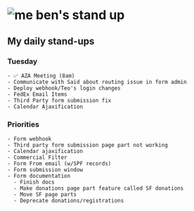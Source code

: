 # ![me](https://avatars2.githubusercontent.com/u/5232044?s=50&v=4) ben's stand up

## My daily stand-ups
 
### Tuesday

    - ✅ AZA Meeting (8am)
    - Communicate with Said about routing issue in form admin
    - Deploy webhook/Teo's login changes
    - FedEx Email Items
    - Third Party form submission fix
    - Calendar Ajaxification
 
### Priorities 

    - Form webhook
    - Third party form submission page part not working
    - Calendar ajaxification
    - Commercial Filter
    - Form From email (w/SPF records)
    - Form submission window
    - Form documentation
      - Finish docs
      - Make donations page part feature called SF donations
      - Move SF page parts
      - Deprecate donations/registrations
      
